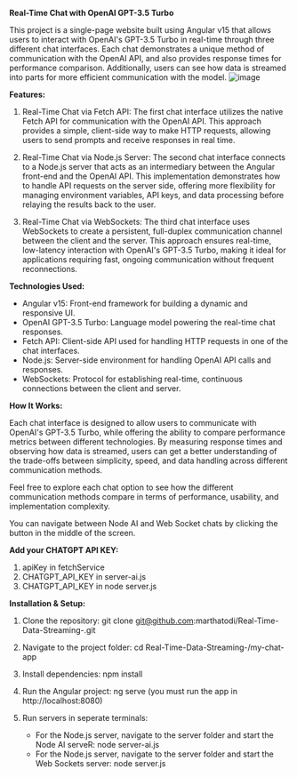 **Real-Time Chat with OpenAI GPT-3.5 Turbo**

This project is a single-page website built using Angular v15 that allows users to interact with OpenAI's GPT-3.5 Turbo in real-time through three different chat interfaces. Each chat demonstrates a unique method of communication with the OpenAI API, and also provides response times for performance comparison. Additionally, users can see how data is streamed into parts for more efficient communication with the model.
![image](https://github.com/user-attachments/assets/0944f0ec-24b1-465f-bcb7-da896c075f28)

**Features:**

1. Real-Time Chat via Fetch API:
        The first chat interface utilizes the native Fetch API for communication with the OpenAI API.
        This approach provides a simple, client-side way to make HTTP requests, allowing users to send prompts and receive responses in real time.

2. Real-Time Chat via Node.js Server:
        The second chat interface connects to a Node.js server that acts as an intermediary between the Angular front-end and the OpenAI API.
        This implementation demonstrates how to handle API requests on the server side, offering more flexibility for managing environment variables, API keys, and data processing before relaying the results back to the user.

3. Real-Time Chat via WebSockets:
        The third chat interface uses WebSockets to create a persistent, full-duplex communication channel between the client and the server.
        This approach ensures real-time, low-latency interaction with OpenAI's GPT-3.5 Turbo, making it ideal for applications requiring fast, ongoing communication without frequent reconnections.

**Technologies Used:**

  - Angular v15: Front-end framework for building a dynamic and responsive UI.
  - OpenAI GPT-3.5 Turbo: Language model powering the real-time chat responses.
  - Fetch API: Client-side API used for handling HTTP requests in one of the chat interfaces.
  - Node.js: Server-side environment for handling OpenAI API calls and responses.
  - WebSockets: Protocol for establishing real-time, continuous connections between the client and server.

**How It Works:**

Each chat interface is designed to allow users to communicate with OpenAI's GPT-3.5 Turbo, while offering the ability to compare performance metrics between different technologies. By measuring response times and observing how data is streamed, users can get a better understanding of the trade-offs between simplicity, speed, and data handling across different communication methods.

Feel free to explore each chat option to see how the different communication methods compare in terms of performance, usability, and implementation complexity.

You can navigate between Node AI and Web Socket chats by clicking the button in the middle of the screen.

**Add your CHATGPT API KEY:**

  1. apiKey in fetchService
  2. CHATGPT_API_KEY in server-ai.js
  3. CHATGPT_API_KEY in node server.js

**Installation & Setup:**

  1. Clone the repository: git clone git@github.com:marthatodi/Real-Time-Data-Streaming-.git

  2. Navigate to the project folder: cd Real-Time-Data-Streaming-/my-chat-app

  3. Install dependencies: npm install

  4. Run the Angular project: ng serve (you must run the app in http://localhost:8080)

  5. Run servers in seperate terminals:
        - For the Node.js server, navigate to the server folder and start the Node AI serveR: node server-ai.js
        - For the Node.js server, navigate to the server folder and start the Web Sockets server: node server.js




